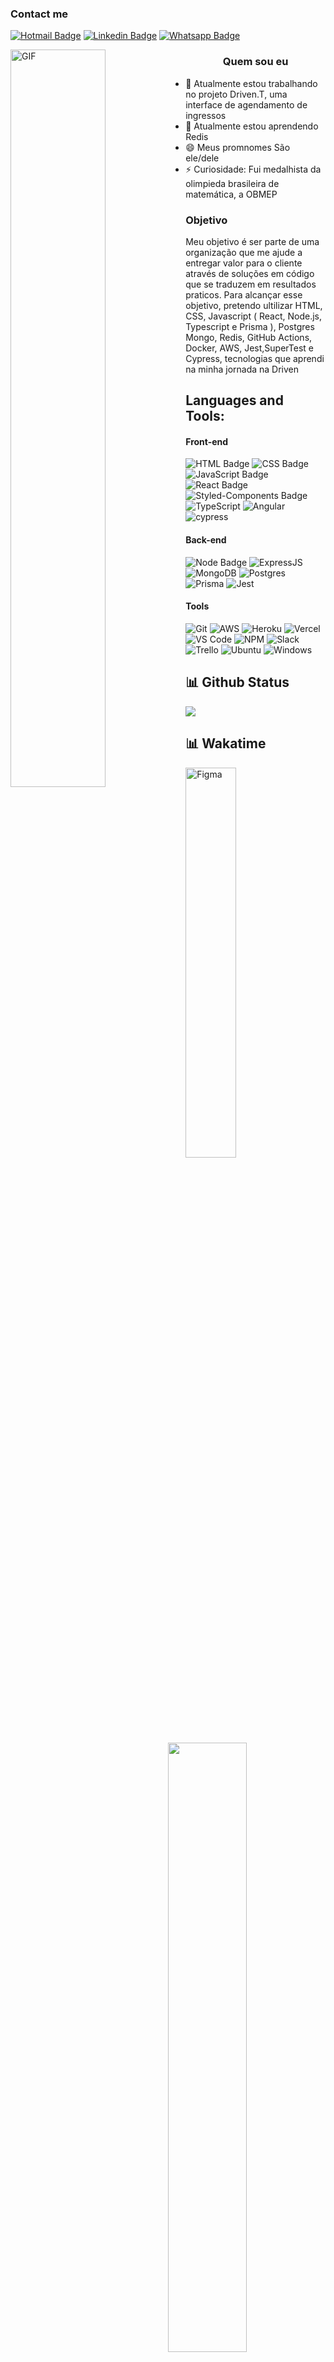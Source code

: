 <!--
**Hector-Santos/Hector-Santos** is a ✨ _special_ ✨ repository because its `README.md` (this file) appears on your GitHub profile.

Here are some ideas to get you started:


!-->
 ###  Contact me
[![Hotmail Badge](https://img.shields.io/badge/Microsoft_Outlook-0078D4?style=for-the-badge&logo=microsoft-outlook&logoColor=white)](mailto:hector.absantos@outlook.com)
[![Linkedin Badge](https://img.shields.io/badge/LinkedIn-0077B5?style=for-the-badge&logo=linkedin&logoColor=white)](https://www.linkedin.com/in/hectorsantos)
[![Whatsapp Badge](https://img.shields.io/badge/WhatsApp-25D366?style=for-the-badge&logo=whatsapp&logoColor=white)](https://wa.me/+5531998541733)


<img align="left" alt="GIF" src="https://media4.giphy.com/media/qgQUggAC3Pfv687qPC/giphy.gif?cid=790b7611e77f0344b93ca94ae306e7706c3bff4eab9491ed&rid=giphy.gif" width="55%" />

### <p align="center">Quem sou eu</p>


- 🔭 Atualmente estou trabalhando no projeto Driven.T, uma interface de agendamento de ingressos
- 🌱 Atualmente estou aprendendo Redis
- 😄 Meus promnomes São ele/dele
- ⚡ Curiosidade: Fui medalhista da olimpieda brasileira de matemática, a OBMEP


### Objetivo

Meu objetivo é ser parte de uma organização que me ajude
a entregar valor para o cliente através de soluções em código
que se traduzem em resultados praticos. Para alcançar esse
objetivo, pretendo ultilizar HTML, CSS, Javascript ( React, Node.js,
Typescript e Prisma ), Postgres Mongo, Redis, GitHub Actions,
Docker, AWS, Jest,SuperTest e Cypress, tecnologias que aprendi
na minha jornada na Driven


## Languages and Tools:

#### Front-end

![HTML Badge](https://img.shields.io/badge/HTML5-E34F26?style=for-the-badge&logo=html5&logoColor=white)
![CSS Badge](https://img.shields.io/badge/CSS3-1572B6?style=for-the-badge&logo=css3&logoColor=white)
![JavaScript Badge](https://img.shields.io/badge/JavaScript-323330?style=for-the-badge&logo=javascript&logoColor=F7DF1E)
![React Badge](https://img.shields.io/badge/React-20232A?style=for-the-badge&logo=react&logoColor=61DAFB)
![Styled-Components Badge](https://img.shields.io/badge/styled--components-DB7093?style=for-the-badge&logo=styled-components&logoColor=white)
![TypeScript](https://img.shields.io/badge/typescript-%23007ACC.svg?style=for-the-badge&logo=typescript&logoColor=white)
![Angular](https://img.shields.io/badge/angular-%23DD0031.svg?style=for-the-badge&logo=angular&logoColor=white)
![cypress](https://img.shields.io/badge/-cypress-%23E5E5E5?style=for-the-badge&logo=cypress&logoColor=058a5e)

#### Back-end

![Node Badge](https://img.shields.io/badge/Node.js-339933?style=for-the-badge&logo=nodedotjs&logoColor=white)
![ExpressJS](https://img.shields.io/badge/Express.js-000000?style=for-the-badge&logo=express&logoColor=white)
![MongoDB](https://img.shields.io/badge/MongoDB-4EA94B?style=for-the-badge&logo=mongodb&logoColor=white)
![Postgres](https://img.shields.io/badge/postgres-%23316192.svg?style=for-the-badge&logo=postgresql&logoColor=white)
![Prisma](https://img.shields.io/badge/Prisma-3982CE?style=for-the-badge&logo=Prisma&logoColor=white)
![Jest](https://img.shields.io/badge/-jest-%23C21325?style=for-the-badge&logo=jest&logoColor=white)

#### Tools

![Git](https://img.shields.io/badge/Git-F05032?style=for-the-badge&logo=git&logoColor=white)
![AWS](https://img.shields.io/badge/AWS-%23FF9900.svg?style=for-the-badge&logo=amazon-aws&logoColor=white)
![Heroku](https://img.shields.io/badge/Heroku-430098?style=for-the-badge&logo=heroku&logoColor=white)
![Vercel](https://img.shields.io/badge/Vercel-000000?style=for-the-badge&logo=vercel&logoColor=white)
![VS Code](https://img.shields.io/badge/VS_Code-0078D4?style=for-the-badge&logo=visual%20studio%20code&logoColor=white)
![NPM](https://img.shields.io/badge/NPM-FFF?style=for-the-badge&logo=npm)
![Slack](https://img.shields.io/badge/Slack-4A154B?style=for-the-badge&logo=slack&logoColor=white)
![Trello](https://img.shields.io/badge/Trello-0079BF?style=for-the-badge&logo=trello&logoColor=white)
![Ubuntu](https://img.shields.io/badge/Ubuntu-E95420?style=for-the-badge&logo=ubuntu&logoColor=white)
![Windows](https://img.shields.io/badge/Windows-0078D6?style=for-the-badge&logo=windows&logoColor=white)


## 📊 Github Status

<p><img src="https://github-readme-stats.vercel.app/api?username=Hector-Santos&show_icons=true"><p>


## 📊 Wakatime

<img align="left" alt="Figma"  width="40%" src="https://wakatime.com/share/@HectorSantos/01eb8c36-90f8-4bc9-8469-dae29729b98e.svg">
</div>
<img align="right"  width="50%" src="https://github-readme-stats.vercel.app/api/wakatime?username=HectorSantos&theme=default&show_icons=true&layout=default&langs_count=8">
</div>
<img align="right" alt="Figma"  width="100%" src="https://wakatime.com/share/@HectorSantos/74a8e8b5-bac7-49c0-b22c-f7a98ada12c6.svg">
</div>



